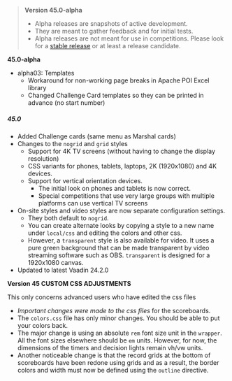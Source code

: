 > **Version 45.0-alpha**	
>
> - Alpha releases are snapshots of active development.  
> - They are meant to gather feedback and for initial tests.
> - Alpha releases are not meant for use in competitions. Please look for a [stable release](https://github.com/owlcms/owlcms4/releases) or at least a release candidate.

**45.0-alpha**

- alpha03: Templates
  - Workaround for non-working page breaks in Apache POI Excel library
  - Changed Challenge Card templates so they can be printed in advance (no start number)

##### 45.0

- Added Challenge cards (same menu as Marshal cards)
- Changes to the `nogrid` and `grid`  styles
  - Support for 4K TV screens (without having to change the display resolution)
  - CSS variants for phones, tablets, laptops, 2K (1920x1080) and 4K devices.
  - Support for vertical orientation devices. 
    - The initial look on phones and tablets is now correct. 
    - Special competitions that use very large groups with multiple platforms can use vertical TV screens
- On-site styles and video styles are now separate configuration settings.
  - They both default to `nogrid`. 
  - You can create alternate looks by copying a style to a new name under `local/css` and editing the colors and other css.
  - However, a `transparent` style is also available for video. It uses a pure green background that can be made transparent by video streaming software such as OBS.  `transparent` is designed for a 1920x1080 canvas.
- Updated to latest Vaadin 24.2.0


**Version 45 CUSTOM CSS ADJUSTMENTS**

This only concerns advanced users who have edited the css files

- *Important changes were made to the css files* for the scoreboards. 
- The `colors.css` file has only minor changes.  You should be able to put your colors back.
- The major change is using an absolute `rem` font size unit in the `wrapper`.  All the font sizes elsewhere should be `em` units.   However, for now, the dimensions of the timers and decision lights remain vh/vw units.
- Another noticeable change is that the record grids at the bottom of scoreboards have been redone using grids and as a result, the border colors and width must now be defined using the `outline` directive.

